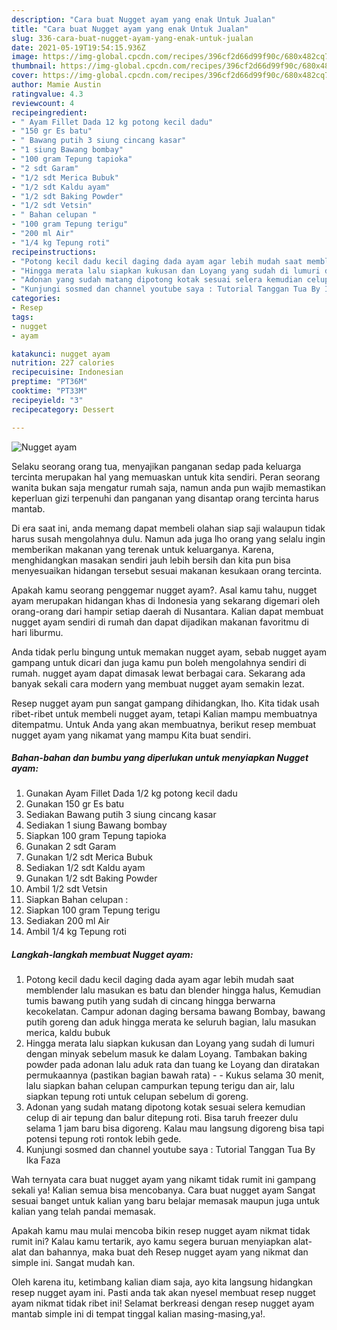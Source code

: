 ```yaml
---
description: "Cara buat Nugget ayam yang enak Untuk Jualan"
title: "Cara buat Nugget ayam yang enak Untuk Jualan"
slug: 336-cara-buat-nugget-ayam-yang-enak-untuk-jualan
date: 2021-05-19T19:54:15.936Z
image: https://img-global.cpcdn.com/recipes/396cf2d66d99f90c/680x482cq70/nugget-ayam-foto-resep-utama.jpg
thumbnail: https://img-global.cpcdn.com/recipes/396cf2d66d99f90c/680x482cq70/nugget-ayam-foto-resep-utama.jpg
cover: https://img-global.cpcdn.com/recipes/396cf2d66d99f90c/680x482cq70/nugget-ayam-foto-resep-utama.jpg
author: Mamie Austin
ratingvalue: 4.3
reviewcount: 4
recipeingredient:
- " Ayam Fillet Dada 12 kg potong kecil dadu"
- "150 gr Es batu"
- " Bawang putih 3 siung cincang kasar"
- "1 siung Bawang bombay"
- "100 gram Tepung tapioka"
- "2 sdt Garam"
- "1/2 sdt Merica Bubuk"
- "1/2 sdt Kaldu ayam"
- "1/2 sdt Baking Powder"
- "1/2 sdt Vetsin"
- " Bahan celupan "
- "100 gram Tepung terigu"
- "200 ml Air"
- "1/4 kg Tepung roti"
recipeinstructions:
- "Potong kecil dadu kecil daging dada ayam agar lebih mudah saat memblender lalu masukan es batu dan blender hingga halus, Kemudian tumis bawang putih yang sudah di cincang hingga berwarna kecokelatan. Campur adonan daging bersama bawang Bombay, bawang putih goreng dan aduk hingga merata ke seluruh bagian, lalu masukan merica, kaldu bubuk"
- "Hingga merata lalu siapkan kukusan dan Loyang yang sudah di lumuri dengan minyak sebelum masuk ke dalam Loyang. Tambakan baking powder pada adonan lalu aduk rata dan tuang ke Loyang dan diratakan permukaannya (pastikan bagian bawah rata)   Kukus selama 30 menit, lalu siapkan bahan celupan campurkan tepung terigu dan air, lalu siapkan tepung roti untuk celupan sebelum di goreng."
- "Adonan yang sudah matang dipotong kotak sesuai selera kemudian celup di air tepung dan balur ditepung roti. Bisa taruh freezer dulu selama 1 jam baru bisa digoreng. Kalau mau langsung digoreng bisa tapi potensi tepung roti rontok lebih gede."
- "Kunjungi sosmed dan channel youtube saya : Tutorial Tanggan Tua By Ika Faza"
categories:
- Resep
tags:
- nugget
- ayam

katakunci: nugget ayam 
nutrition: 227 calories
recipecuisine: Indonesian
preptime: "PT36M"
cooktime: "PT33M"
recipeyield: "3"
recipecategory: Dessert

---
```



![Nugget ayam](https://img-global.cpcdn.com/recipes/396cf2d66d99f90c/680x482cq70/nugget-ayam-foto-resep-utama.jpg)

Selaku seorang orang tua, menyajikan panganan sedap pada keluarga tercinta merupakan hal yang memuaskan untuk kita sendiri. Peran seorang  wanita bukan saja mengatur rumah saja, namun anda pun wajib memastikan keperluan gizi terpenuhi dan panganan yang disantap orang tercinta harus mantab.

Di era  saat ini, anda memang dapat membeli olahan siap saji walaupun tidak harus susah mengolahnya dulu. Namun ada juga lho orang yang selalu ingin memberikan makanan yang terenak untuk keluarganya. Karena, menghidangkan masakan sendiri jauh lebih bersih dan kita pun bisa menyesuaikan hidangan tersebut sesuai makanan kesukaan orang tercinta. 



Apakah kamu seorang penggemar nugget ayam?. Asal kamu tahu, nugget ayam merupakan hidangan khas di Indonesia yang sekarang digemari oleh orang-orang dari hampir setiap daerah di Nusantara. Kalian dapat membuat nugget ayam sendiri di rumah dan dapat dijadikan makanan favoritmu di hari liburmu.

Anda tidak perlu bingung untuk memakan nugget ayam, sebab nugget ayam gampang untuk dicari dan juga kamu pun boleh mengolahnya sendiri di rumah. nugget ayam dapat dimasak lewat berbagai cara. Sekarang ada banyak sekali cara modern yang membuat nugget ayam semakin lezat.

Resep nugget ayam pun sangat gampang dihidangkan, lho. Kita tidak usah ribet-ribet untuk membeli nugget ayam, tetapi Kalian mampu membuatnya ditempatmu. Untuk Anda yang akan membuatnya, berikut resep membuat nugget ayam yang nikamat yang mampu Kita buat sendiri.

<!--inarticleads1-->

##### Bahan-bahan dan bumbu yang diperlukan untuk menyiapkan Nugget ayam:

1. Gunakan  Ayam Fillet Dada 1/2 kg potong kecil dadu
1. Gunakan 150 gr Es batu
1. Sediakan  Bawang putih 3 siung cincang kasar
1. Sediakan 1 siung Bawang bombay
1. Siapkan 100 gram Tepung tapioka
1. Gunakan 2 sdt Garam
1. Gunakan 1/2 sdt Merica Bubuk
1. Sediakan 1/2 sdt Kaldu ayam
1. Gunakan 1/2 sdt Baking Powder
1. Ambil 1/2 sdt Vetsin
1. Siapkan  Bahan celupan :
1. Siapkan 100 gram Tepung terigu
1. Sediakan 200 ml Air
1. Ambil 1/4 kg Tepung roti




<!--inarticleads2-->

##### Langkah-langkah membuat Nugget ayam:

1. Potong kecil dadu kecil daging dada ayam agar lebih mudah saat memblender lalu masukan es batu dan blender hingga halus, Kemudian tumis bawang putih yang sudah di cincang hingga berwarna kecokelatan. Campur adonan daging bersama bawang Bombay, bawang putih goreng dan aduk hingga merata ke seluruh bagian, lalu masukan merica, kaldu bubuk
1. Hingga merata lalu siapkan kukusan dan Loyang yang sudah di lumuri dengan minyak sebelum masuk ke dalam Loyang. Tambakan baking powder pada adonan lalu aduk rata dan tuang ke Loyang dan diratakan permukaannya (pastikan bagian bawah rata)  -  - Kukus selama 30 menit, lalu siapkan bahan celupan campurkan tepung terigu dan air, lalu siapkan tepung roti untuk celupan sebelum di goreng.
1. Adonan yang sudah matang dipotong kotak sesuai selera kemudian celup di air tepung dan balur ditepung roti. Bisa taruh freezer dulu selama 1 jam baru bisa digoreng. Kalau mau langsung digoreng bisa tapi potensi tepung roti rontok lebih gede.
1. Kunjungi sosmed dan channel youtube saya : Tutorial Tanggan Tua By Ika Faza




Wah ternyata cara buat nugget ayam yang nikamt tidak rumit ini gampang sekali ya! Kalian semua bisa mencobanya. Cara buat nugget ayam Sangat sesuai banget untuk kalian yang baru belajar memasak maupun juga untuk kalian yang telah pandai memasak.

Apakah kamu mau mulai mencoba bikin resep nugget ayam nikmat tidak rumit ini? Kalau kamu tertarik, ayo kamu segera buruan menyiapkan alat-alat dan bahannya, maka buat deh Resep nugget ayam yang nikmat dan simple ini. Sangat mudah kan. 

Oleh karena itu, ketimbang kalian diam saja, ayo kita langsung hidangkan resep nugget ayam ini. Pasti anda tak akan nyesel membuat resep nugget ayam nikmat tidak ribet ini! Selamat berkreasi dengan resep nugget ayam mantab simple ini di tempat tinggal kalian masing-masing,ya!.


